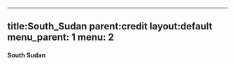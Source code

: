 ---
title:South_Sudan
parent:credit
layout:default
menu_parent: 1
menu: 2
------

#### South Sudan 
